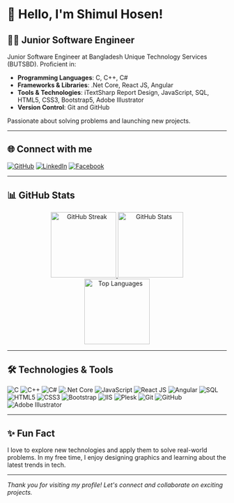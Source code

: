 # 👋 Hello, I'm Shimul Hosen!

## 🧑‍💻 Junior Software Engineer

Junior Software Engineer at Bangladesh Unique Technology Services (BUTSBD). Proficient in:

- **Programming Languages**: C, C++, C#
- **Frameworks & Libraries**: .Net Core, React JS, Angular
- **Tools & Technologies**: iTextSharp Report Design, JavaScript, SQL, HTML5, CSS3, Bootstrap5, Adobe Illustrator
- **Version Control**: Git and GitHub

Passionate about solving problems and launching new projects.

---

## 🌐 Connect with me

[![GitHub](https://img.shields.io/badge/GitHub-100000?style=for-the-badge&logo=github&logoColor=white)](https://github.com/shimulhosen)
[![LinkedIn](https://img.shields.io/badge/LinkedIn-0077B5?style=for-the-badge&logo=linkedin&logoColor=white)](https://www.linkedin.com/in/shimulhosen)
[![Facebook](https://img.shields.io/badge/Facebook-1877F2?style=for-the-badge&logo=facebook&logoColor=white)](https://www.facebook.com/shimulhosen)

---

## 📊 GitHub Stats

<div align="center">
  <a href="https://github.com/shimulhosen">
    <img src="http://github-readme-streak-stats.herokuapp.com?user=shimulhosen&theme=radical&hide_border=true" alt="GitHub Streak" height="150" />
    <img src="https://github-readme-stats.vercel.app/api?username=shimulhosen&show_icons=true&theme=radical&hide_border=true&count_private=true" alt="GitHub Stats" height="150" />
  </a>
  <br />
  <a href="https://github.com/shimulhosen">
    <img src="https://github-readme-stats.vercel.app/api/top-langs/?username=shimulhosen&layout=compact&theme=radical&hide_border=true&count_private=true" alt="Top Languages" height="150" />
  </a>
</div>

---


## 🛠️ Technologies & Tools

![C](https://img.shields.io/badge/-C-A8B9CC?style=for-the-badge&logo=c&logoColor=white)
![C++](https://img.shields.io/badge/-C++-00599C?style=for-the-badge&logo=cplusplus&logoColor=white)
![C#](https://img.shields.io/badge/-C%23-239120?style=for-the-badge&logo=csharp&logoColor=white)
![.Net Core](https://img.shields.io/badge/-.Net_Core-512BD4?style=for-the-badge&logo=dotnet&logoColor=white)
![JavaScript](https://img.shields.io/badge/-JavaScript-F7DF1E?style=for-the-badge&logo=javascript&logoColor=black)
![React JS](https://img.shields.io/badge/-React_JS-61DAFB?style=for-the-badge&logo=react&logoColor=black)
![Angular](https://img.shields.io/badge/-Angular-DD0031?style=for-the-badge&logo=angular&logoColor=white)
![SQL](https://img.shields.io/badge/-SQL-4479A1?style=for-the-badge&logo=sql&logoColor=white)
![HTML5](https://img.shields.io/badge/-HTML5-E34F26?style=for-the-badge&logo=html5&logoColor=white)
![CSS3](https://img.shields.io/badge/-CSS3-1572B6?style=for-the-badge&logo=css3&logoColor=white)
![Bootstrap](https://img.shields.io/badge/-Bootstrap-563D7C?style=for-the-badge&logo=bootstrap&logoColor=white)
![IIS](https://img.shields.io/badge/-IIS-0078D6?style=for-the-badge&logo=windows&logoColor=white)
![Plesk](https://img.shields.io/badge/-Plesk-52BBE6?style=for-the-badge&logo=plesk&logoColor=white)
![Git](https://img.shields.io/badge/-Git-F05032?style=for-the-badge&logo=git&logoColor=white)
![GitHub](https://img.shields.io/badge/-GitHub-181717?style=for-the-badge&logo=github&logoColor=white)
![Adobe Illustrator](https://img.shields.io/badge/-Adobe_Illustrator-FF9A00?style=for-the-badge&logo=adobeillustrator&logoColor=white)

---

## ✨ Fun Fact

I love to explore new technologies and apply them to solve real-world problems. In my free time, I enjoy designing graphics and learning about the latest trends in tech.

---

_Thank you for visiting my profile! Let's connect and collaborate on exciting projects._
